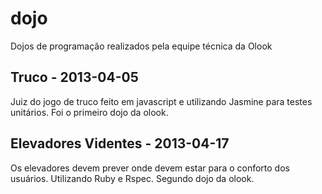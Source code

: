 dojo
====

Dojos de programação realizados pela equipe técnica da Olook

Truco - 2013-04-05
-----
Juiz do jogo de truco feito em javascript e utilizando Jasmine para testes unitários. Foi o primeiro dojo da olook.

Elevadores Videntes - 2013-04-17
--------------------------------
Os elevadores devem prever onde devem estar para o conforto dos usuários. Utilizando Ruby e Rspec. Segundo dojo da olook.
